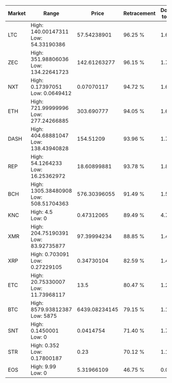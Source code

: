 | Market | Range | Price| Retracement | Doubles to 50% |
| --- | --- | --- | --- | --- |
| LTC | High: 140.00147311<br />Low: 54.33190386 | 57.54238901 | 96.25 % | 1.69 |
| ZEC | High: 351.98806036<br />Low: 134.22641723 | 142.61263277 | 96.15 % | 1.70 |
| NXT | High: 0.17397051<br />Low: 0.0649412 | 0.07070117 | 94.72 % | 1.69 |
| ETH | High: 721.99999996<br />Low: 277.24266885 | 303.690777 | 94.05 % | 1.65 |
| DASH | High: 404.68881047<br />Low: 138.43940828 | 154.51209 | 93.96 % | 1.76 |
| REP | High: 54.1264233<br />Low: 16.25362972 | 18.60899881 | 93.78 % | 1.89 |
| BCH | High: 1305.38480908<br />Low: 508.51704363 | 576.30396055 | 91.49 % | 1.57 |
| KNC | High: 4.5<br />Low: 0 | 0.47312065 | 89.49 % | 4.76 |
| XMR | High: 204.75190391<br />Low: 83.92735877 | 97.39994234 | 88.85 % | 1.48 |
| XRP | High: 0.703091<br />Low: 0.27229105 | 0.34730104 | 82.59 % | 1.40 |
| ETC | High: 20.75330007<br />Low: 11.73968117 | 13.5 | 80.47 % | 1.20 |
| BTC | High: 8579.93812387<br />Low: 5875 | 6439.08234145 | 79.15 % | 1.12 |
| SNT | High: 0.1450001<br />Low: 0 | 0.0414754 | 71.40 % | 1.75 |
| STR | High: 0.352<br />Low: 0.17800187 | 0.23 | 70.12 % | 1.15 |
| EOS | High: 9.99<br />Low: 0 | 5.31966109 | 46.75 % | 0.00 |
